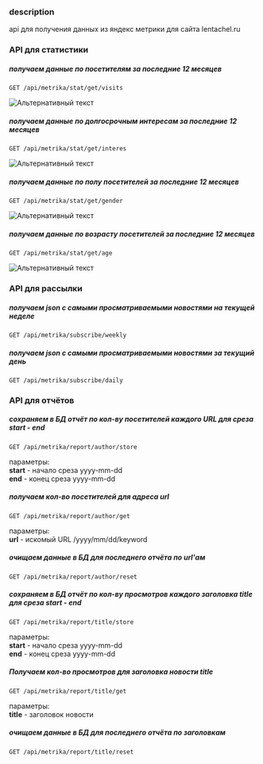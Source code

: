 ### description
api для получения данных из яндекс метрики для сайта lentachel.ru

### API для статистики  
  
##### получаем данные по посетителям за последние 12 месяцев
  
```http request
GET /api/metrika/stat/get/visits
``` 
![Альтернативный текст](https://lentachel.ru/netcat_files/userfiles/static/stat.png)  

  
##### получаем данные по долгосрочным интересам за последние 12 месяцев
```http request
GET /api/metrika/stat/get/interes
```    
![Альтернативный текст](https://lentachel.ru/netcat_files/userfiles/static/interes.png?1559409539)

  
##### получаем данные по полу посетителей за последние 12 месяцев
  
```http request
GET /api/metrika/stat/get/gender
```  
![Альтернативный текст](https://lentachel.ru/netcat_files/userfiles/static/gender.png?1559409536)

  
##### получаем данные по возрасту посетителей за последние 12 месяцев
  
```http request
GET /api/metrika/stat/get/age
```
![Альтернативный текст](https://lentachel.ru/netcat_files/userfiles/static/age.png?1559409534)


### API для рассылки  

##### получаем json с самыми просматриваемыми новостями на текущей неделе
```http request
GET /api/metrika/subscribe/weekly
```
  
##### получаем json с самыми просматриваемыми новостями за текущий день
```http request
GET /api/metrika/subscribe/daily
```


### API для отчётов  

##### сохраняем в БД отчёт по кол-ву посетителей каждого URL для среза start - end
```http request
GET /api/metrika/report/author/store
```
параметры:   
**start** - начало среза yyyy-mm-dd  
**end** - конец среза yyyy-mm-dd  
  
##### получаем кол-во посетителей для адреса url
```http request
GET /api/metrika/report/author/get
```
параметры:  
**url** - искомый URL /yyyy/mm/dd/keyword  
  
##### очищаем данные в БД для последнего отчёта по url'ам
```http request
GET /api/metrika/report/author/reset
```

##### сохраняем в БД отчёт по кол-ву просмотров каждого заголовка title для среза start - end
```http request
GET /api/metrika/report/title/store
```
параметры:   
**start** - начало среза yyyy-mm-dd  
**end** - конец среза yyyy-mm-dd  

##### Получаем кол-во просмотров для заголовка новости title
```http request
GET /api/metrika/report/title/get
```
параметры:  
**title** - заголовок новости  

##### очищаем данные в БД для последнего отчёта по заголовкам
```http request
GET /api/metrika/report/title/reset
```